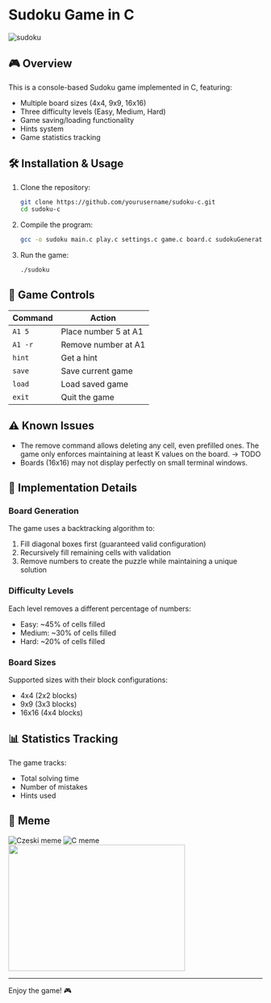 # Sudoku Game in C

![sudoku](https://github.com/user-attachments/assets/8376326a-16b8-4999-8494-8bc5a8494d52)


## 🎮 Overview

This is a console-based Sudoku game implemented in C, featuring:
- Multiple board sizes (4x4, 9x9, 16x16)
- Three difficulty levels (Easy, Medium, Hard)
- Game saving/loading functionality
- Hints system
- Game statistics tracking

## 🛠️ Installation & Usage

1. Clone the repository:
   ```bash
   git clone https://github.com/yourusername/sudoku-c.git
   cd sudoku-c
   ```

2. Compile the program:
   ```bash
   gcc -o sudoku main.c play.c settings.c game.c board.c sudokuGenerator.c -lm
   ```

3. Run the game:
   ```bash
   ./sudoku
   ```

## 🎯 Game Controls

| Command        | Action                          |
|----------------|---------------------------------|
| `A1 5`         | Place number 5 at A1            | 
| `A1 -r`        | Remove number at A1             |                
| `hint`         | Get a hint                      |                
| `save`         | Save current game               |                
| `load`         | Load saved game                 |                
| `exit`         | Quit the game                   |                

## ⚠️ Known Issues

- The remove command allows deleting any cell, even prefilled ones. The game only enforces maintaining at least K values on the board. -> TODO
- Boards (16x16) may not display perfectly on small terminal windows.

## 🧩 Implementation Details

### Board Generation
The game uses a backtracking algorithm to:
1. Fill diagonal boxes first (guaranteed valid configuration)
2. Recursively fill remaining cells with validation
3. Remove numbers to create the puzzle while maintaining a unique solution

### Difficulty Levels
Each level removes a different percentage of numbers:
- Easy: ~45% of cells filled
- Medium: ~30% of cells filled
- Hard: ~20% of cells filled

### Board Sizes
Supported sizes with their block configurations:
- 4x4 (2x2 blocks)
- 9x9 (3x3 blocks)
- 16x16 (4x4 blocks)

## 📊 Statistics Tracking
The game tracks:
- Total solving time
- Number of mistakes
- Hints used

## 🎉 Meme

![Czeski meme](https://github.com/user-attachments/assets/70165901-2991-4608-995c-98963ea20ff8) ![C meme](https://github.com/user-attachments/assets/41adb2d9-afc9-4350-b786-e2c9ce84f3b8)<img src="https://github.com/user-attachments/assets/2322316c-41f6-4f53-9865-f45adf33d378" width="350" height="250" />

---

Enjoy the game! 🎮
